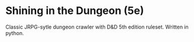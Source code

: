 # Shining in the Dungeon (5e)
Classic JRPG-sytle dungeon crawler with D&D 5th edition ruleset. Written in python.
